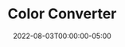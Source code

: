 ---
layout: ext_single
title: Color Converter
slug: color-converter
desc: Convert various color formats to an OBS accepted color format
category: utilities
date: '2022-08-03T00:00:00-05:00'
permalink: extensions/utilities/:slug
download_url: https://christinak.itch.io/sammi-color-converter
developer_name: Christina K.
developer_url: https://christinak.itch.io
icon_local: color_converter.png
trailer: https://www.youtube.com/embed/TWenZosErOM
version: 1.0
sammi_version: 1.42, 2.05 and up
platform: Any
overview: |
    **This extension allows you to convert various color formats to an OBS accepted color format (int). This is useful if you want to let your viewers easily change your OBS source and filter colors.**

    **Supported color formats:**

    - HTML Color Name - [List of accepted colors](https://www.w3schools.com/colors/colors_names.asp)
    - Hex
    - RGB
    - HSL
    - HSV
    - random  
setup_url: https://docs.christinak.ca/docs/extensions/color-converter#setup
privacy_collect: false
---